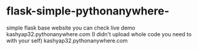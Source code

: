 # flask-simple-pythonanywhere-
simple flask base website you can check live demo kashyap32.pythonanywhere.com (I didn't upload whole code you need to with your self)
kashyap32.pythonanywhere.com 
